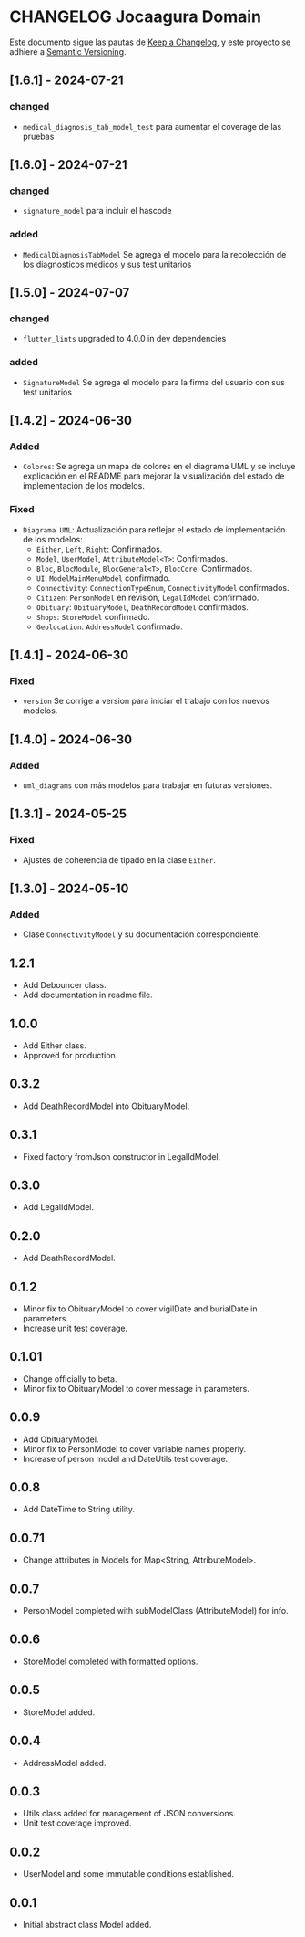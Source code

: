 # CHANGELOG Jocaagura Domain

Este documento sigue las pautas de [Keep a Changelog](https://keepachangelog.com/en/1.0.0/),
y este proyecto se adhiere a [Semantic Versioning](https://semver.org/spec/v2.0.0.html).

## [1.6.1] - 2024-07-21
### changed
- `medical_diagnosis_tab_model_test` para aumentar el coverage de las pruebas


## [1.6.0] - 2024-07-21
### changed
- `signature_model` para incluir el hascode
### added
- `MedicalDiagnosisTabModel` Se agrega el modelo para la recolección de los diagnosticos medicos y sus test unitarios


## [1.5.0] - 2024-07-07
### changed
- `flutter_lints` upgraded to 4.0.0 in dev dependencies
### added
- `SignatureModel` Se agrega el modelo para la firma del usuario con sus test unitarios

## [1.4.2] - 2024-06-30
### Added
- `Colores`: Se agrega un mapa de colores en el diagrama UML y se incluye explicación en el README para mejorar la visualización del estado de implementación de los modelos.

### Fixed
- `Diagrama UML`: Actualización para reflejar el estado de implementación de los modelos:
  - `Either`, `Left`, `Right`: Confirmados.
  - `Model`, `UserModel`, `AttributeModel<T>`: Confirmados.
  - `Bloc`, `BlocModule`, `BlocGeneral<T>`, `BlocCore`: Confirmados.
  - `UI`: `ModelMainMenuModel` confirmado.
  - `Connectivity`: `ConnectionTypeEnum`, `ConnectivityModel` confirmados.
  - `Citizen`: `PersonModel` en revisión, `LegalIdModel` confirmado.
  - `Obituary`: `ObituaryModel`, `DeathRecordModel` confirmados.
  - `Shops`: `StoreModel` confirmado.
  - `Geolocation`: `AddressModel` confirmado.


## [1.4.1] - 2024-06-30
### Fixed
- `version` Se corrige a version para iniciar el trabajo con los nuevos modelos.

## [1.4.0] - 2024-06-30
### Added
- `uml_diagrams` con más modelos para trabajar en futuras versiones.

## [1.3.1] - 2024-05-25
### Fixed
- Ajustes de coherencia de tipado en la clase `Either`.

## [1.3.0] - 2024-05-10
### Added
- Clase `ConnectivityModel` y su documentación correspondiente.

## 1.2.1

* Add Debouncer class.
* Add documentation in readme file.

## 1.0.0

* Add Either class.
* Approved for production.

## 0.3.2

* Add DeathRecordModel into ObituaryModel.

## 0.3.1

* Fixed factory fromJson constructor in LegalIdModel.

## 0.3.0

* Add LegalIdModel.

## 0.2.0

* Add DeathRecordModel.

## 0.1.2

* Minor fix to ObituaryModel to cover vigilDate and burialDate in parameters.
* Increase unit test coverage.

## 0.1.01

* Change officially to beta.
* Minor fix to ObituaryModel to cover message in parameters.

## 0.0.9

* Add ObituaryModel.
* Minor fix to PersonModel to cover variable names properly.
* Increase of person model and DateUtils test coverage.

## 0.0.8

* Add DateTime to String utility.

## 0.0.71

* Change attributes in Models for Map<String, AttributeModel<dynamic>>.

## 0.0.7

* PersonModel completed with subModelClass (AttributeModel) for info.

## 0.0.6

* StoreModel completed with formatted options.

## 0.0.5

* StoreModel added.

## 0.0.4

* AddressModel added.

## 0.0.3

* Utils class added for management of JSON conversions.
* Unit test coverage improved.

## 0.0.2

* UserModel and some immutable conditions established.

## 0.0.1

* Initial abstract class Model added.
